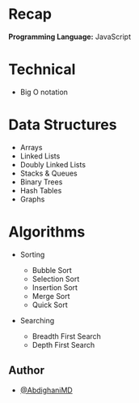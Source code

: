 # **Recap**

**Programming Language:** JavaScript

# Technical
- Big O notation

# Data Structures

- Arrays
- Linked Lists
- Doubly Linked Lists
- Stacks & Queues
- Binary Trees
- Hash Tables
- Graphs

# Algorithms
- Sorting
    - Bubble Sort
    - Selection Sort
    - Insertion Sort
    - Merge Sort
    - Quick Sort

- Searching
  - Breadth First Search
  - Depth First Search

## Author

- [@AbdighaniMD](https://github.com/AbdighaniMD)